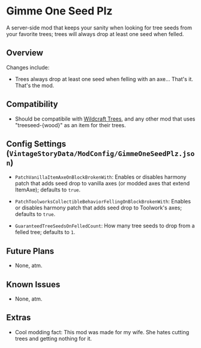 Gimme One Seed Plz
=================

A server-side mod that keeps your sanity when looking for tree seeds from your favorite trees; trees will always drop at least one seed when felled.

Overview
--------

Changes include:

 * Trees always drop at least one seed when felling with an axe... That's it. That's the mod.


Compatibility
--------

 - Should be compatibile with [Wildcraft Trees](https://mods.vintagestory.at/wildcrafttree), and any other mod that uses "treeseed-{wood}" as an item for their trees.


Config Settings (`VintageStoryData/ModConfig/GimmeOneSeedPlz.json`)
--------

 * `PatchVanillaItemAxeOnBlockBrokenWith`: Enables or disables harmony patch that adds seed drop to vanilla axes (or modded axes that extend ItemAxe); defaults to `true`.

 * `PatchToolworksCollectibleBehaviorFellingOnBlockBrokenWith`: Enables or disables harmony patch that adds seed drop to Toolwork's axes; defaults to `true`.
 
 * `GuaranteedTreeSeedsOnFelledCount`: How many tree seeds to drop from a felled tree; defaults to `1`.


Future Plans
--------

 - None, atm.

Known Issues
--------

 - None, atm.

Extras
--------

 - Cool modding fact: This mod was made for my wife. She hates cutting trees and getting nothing for it.

